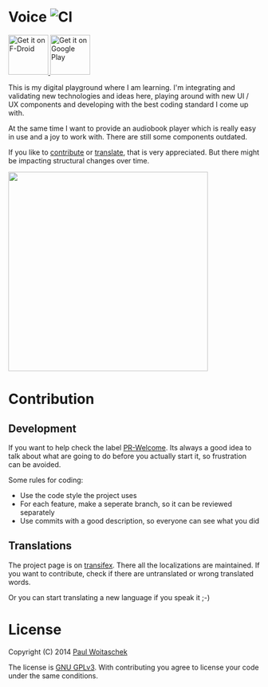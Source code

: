 Voice ![CI](https://github.com/PaulWoitaschek/Voice/actions/workflows/main.yml/badge.svg)
=======================

<a href="https://f-droid.org/packages/voice.audiobook/">
  <img alt="Get it on F-Droid"
       height="80"
       src="https://f-droid.org/badge/get-it-on.png" />
</a>
<a href="https://play.google.com/store/apps/details?id=de.ph1b.audiobook">
  <img alt="Get it on Google Play"
       height="80"
       src="https://play.google.com/intl/en_us/badges/images/generic/en_badge_web_generic.png" />
</a>

This is my digital playground where I am learning. I'm integrating and validating new technologies and ideas here, playing around with new UI / UX components and developing with the best coding standard I come up with.

At the same time I want to provide an audiobook player which is really easy in use and a joy to work with.
There are still some components outdated.

If you like to [contribute](#contrib) or [translate](#trans), that is very appreciated. But there might be impacting structural changes over time.

<a href="https://play.google.com/store/apps/details?id=voice.audiobook"><img src="https://github.com/PaulWoitaschek/Voice/blob/main/Images/front.png" width="400" ></a>

# <a name="contrib">Contribution</a>

## Development

If you want to help check the label [PR-Welcome](https://github.com/PaulWoitaschek/Voice/issues?q=is%3Aopen+is%3Aissue+label%3A%22PR+welcome%22).
Its always a good idea to talk about what are going to do before you actually start it, so frustration can be avoided.

Some rules for coding:
* Use the code style the project uses
* For each feature, make a seperate branch, so it can be reviewed separately
* Use commits with a good description, so everyone can see what you did

## <a name="trans">Translations</a>
The project page is on [transifex](https://www.transifex.com/PaulWoitaschek/voice/). There all the localizations are maintained. If you want to contribute, check if there are untranslated or wrong translated words.

Or you can start translating a new language if you speak it ;-)

# License
Copyright (C) 2014 [Paul Woitaschek](http://www.paul-woitaschek.de/)

The license is [GNU GPLv3](https://github.com/PaulWoitaschek/Voice/blob/main/LICENSE.md). With contributing you agree to license your code under the same conditions.

